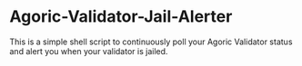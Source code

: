 # Agoric-Validator-Jail-Alerter
This is a simple shell script to continuously poll your Agoric Validator status and alert you when your validator is jailed.
